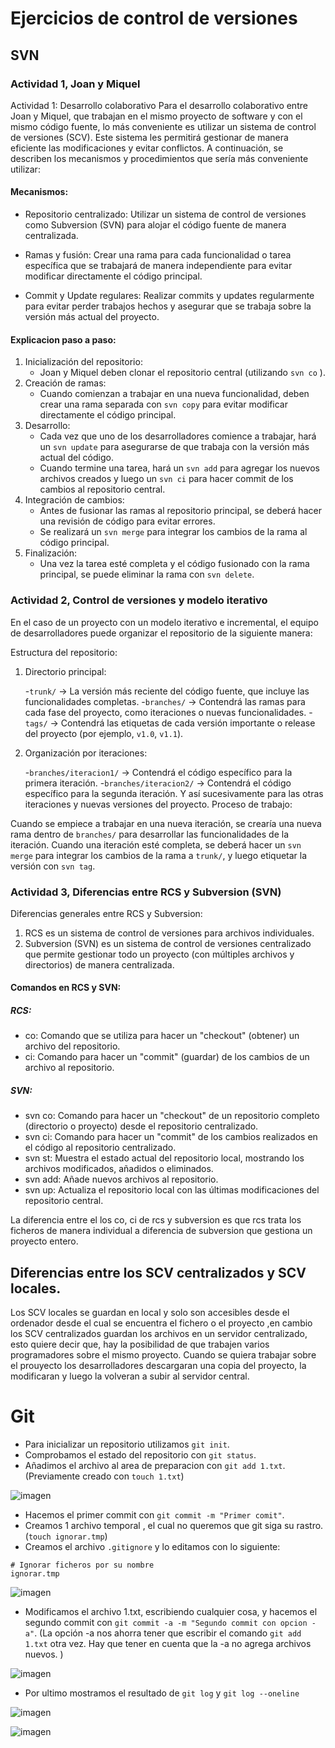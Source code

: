 # Ejercicios de control de versiones
## SVN
### Actividad 1, Joan y Miquel

Actividad 1: Desarrollo colaborativo
Para el desarrollo colaborativo entre Joan y Miquel, que trabajan en el mismo proyecto de software y con el mismo código fuente, lo más conveniente es utilizar un sistema de control de versiones (SCV). Este sistema les permitirá gestionar de manera eficiente las modificaciones y evitar conflictos. A continuación, se describen los mecanismos y procedimientos que sería más conveniente utilizar:

#### Mecanismos:
- Repositorio centralizado: Utilizar un sistema de control de versiones como Subversion (SVN) para alojar el código fuente de manera centralizada.

- Ramas y fusión: Crear una rama para cada funcionalidad o tarea específica que se trabajará de manera independiente para evitar modificar directamente el código principal.

- Commit y Update regulares: Realizar commits y updates regularmente para evitar perder trabajos hechos y asegurar que se trabaja sobre la versión más actual del proyecto.

#### Explicacion paso a paso:
1. Inicialización del repositorio:
    - Joan y Miquel deben clonar el repositorio central (utilizando `svn co` ).
2. Creación de ramas:
    - Cuando comienzan a trabajar en una nueva funcionalidad, deben crear una rama separada con `svn copy` para evitar modificar directamente el código principal.
3. Desarrollo:
    - Cada vez que uno de los desarrolladores comience a trabajar, hará un `svn update` para asegurarse de que trabaja con la versión más actual del código.
    - Cuando termine una tarea, hará un `svn add` para agregar los nuevos archivos creados y luego un `svn ci` para hacer commit de los cambios al repositorio central.
4. Integración de cambios:
    - Antes de fusionar las ramas al repositorio principal, se deberá hacer una revisión de código para evitar errores.
    - Se realizará un `svn merge` para integrar los cambios de la rama al código principal.
5. Finalización:
    - Una vez la tarea esté completa y el código fusionado con la rama principal, se puede eliminar la rama con `svn delete`.

### Actividad 2, Control de versiones y modelo iterativo

En el caso de un proyecto con un modelo iterativo e incremental, el equipo de desarrolladores puede organizar el repositorio de la siguiente manera:

Estructura del repositorio:
1. Directorio principal:

    -`trunk/` → La versión más reciente del código fuente, que incluye las funcionalidades completas.
    -`branches/` → Contendrá las ramas para cada fase del proyecto, como iteraciones o nuevas funcionalidades.
    -`tags/` → Contendrá las etiquetas de cada versión importante o release del proyecto (por ejemplo, `v1.0`, `v1.1`).
2. Organización por iteraciones:

    -`branches/iteracion1/` → Contendrá el código específico para la primera iteración.
    -`branches/iteracion2/` → Contendrá el código específico para la segunda iteración.
Y así sucesivamente para las otras iteraciones y nuevas versiones del proyecto.
Proceso de trabajo:

Cuando se empiece a trabajar en una nueva iteración, se crearía una nueva rama dentro de `branches/` para desarrollar las funcionalidades de la iteración.
Cuando una iteración esté completa, se deberá hacer un `svn merge` para integrar los cambios de la rama a `trunk/`, y luego etiquetar la versión con `svn tag`.

### Actividad 3, Diferencias entre RCS y Subversion (SVN)
Diferencias generales entre RCS y Subversion:
1. RCS es un sistema de control de versiones para archivos individuales. 
2. Subversion (SVN) es un sistema de control de versiones centralizado que permite gestionar todo un proyecto (con múltiples archivos y directorios) de manera centralizada. 
 
#### Comandos en RCS y SVN:
##### RCS:

- co: Comando que se utiliza para hacer un "checkout" (obtener) un archivo del repositorio.
- ci: Comando para hacer un "commit" (guardar) de los cambios de un archivo al repositorio.

##### SVN:

- svn co: Comando para hacer un "checkout" de un repositorio completo (directorio o proyecto) desde el repositorio centralizado.
- svn ci: Comando para hacer un "commit" de los cambios realizados en el código al repositorio centralizado.
- svn st: Muestra el estado actual del repositorio local, mostrando los archivos modificados, añadidos o eliminados.
- svn add: Añade nuevos archivos al repositorio.
- svn up: Actualiza el repositorio local con las últimas modificaciones del repositorio central.

La diferencia entre el los co, ci de rcs y subversion es que rcs trata los ficheros de manera individual a diferencia de subversion que gestiona un proyecto entero.

## Diferencias entre los SCV centralizados y SCV locales.
Los SCV locales se guardan en local y solo son accesibles desde el ordenador desde el cual se encuentra el fichero o el proyecto ,en cambio los SCV centralizados guardan los archivos en un servidor centralizado, esto quiere decir que, hay la posibilidad de que trabajen varios programadores sobre el mismo proyecto. Cuando se quiera trabajar sobre el prouyecto los desarrolladores descargaran una copia del proyecto, la modificaran y luego la volveran a subir al servidor central. 

# Git
- Para inicializar un repositorio utilizamos `git init`.
- Comprobamos el estado del repositorio con `git status`.
- Añadimos el archivo al area de preparacion con `git add 1.txt`.(Previamente creado con `touch 1.txt`)

![imagen](https://cdn.discordapp.com/attachments/1317881904997072948/1317898922156625951/image.png?ex=67605c84&is=675f0b04&hm=0990dec1063fab2c7739c9e5184e589962523e8cf543d8377871ee8658eba54b&)

- Hacemos el primer commit con `git commit -m "Primer comit"`.
- Creamos 1 archivo temporal , el cual no queremos que git siga su rastro. (`touch ignorar.tmp`)
- Creamos el archivo `.gitignore` y lo editamos con lo siguiente:
```
# Ignorar ficheros por su nombre
ignorar.tmp
```
![imagen](https://cdn.discordapp.com/attachments/1317881904997072948/1317901045950713877/image.png?ex=67605e7e&is=675f0cfe&hm=05324a26ad46d5976cd7cc3aa281b2863a910fa61139b57301c0da6340dac9e2&)

- Modificamos el archivo 1.txt, escribiendo cualquier cosa, y hacemos el segundo commit con `git commit -a -m "Segundo commit con opcion -a"`. (La opción -a nos ahorra tener que escribir el comando `git add 1.txt` otra vez. Hay que tener en cuenta que la -a no agrega archivos nuevos. )

![imagen](https://cdn.discordapp.com/attachments/1317881904997072948/1317901559954149428/image.png?ex=67605ef9&is=675f0d79&hm=81b97ea3a5d283997da41e2e6214433877b4617e2dc0d26afc1442a37ad27839&)

- Por ultimo mostramos el resultado de `git log` y `git log --oneline`

![imagen](https://cdn.discordapp.com/attachments/1317881904997072948/1317902432662982736/image.png?ex=67605fc9&is=675f0e49&hm=ea7b420afe882030f3e259f6d7358b0bf0babd8ab3f9ee71c5e410864c16fac5&)

![imagen](https://cdn.discordapp.com/attachments/1317881904997072948/1317902663471599706/image.png?ex=67606000&is=675f0e80&hm=3cbc888a8a24eb4c6f09d4da8a157a450640adf3db53daaf83c0ed2400a96186&)